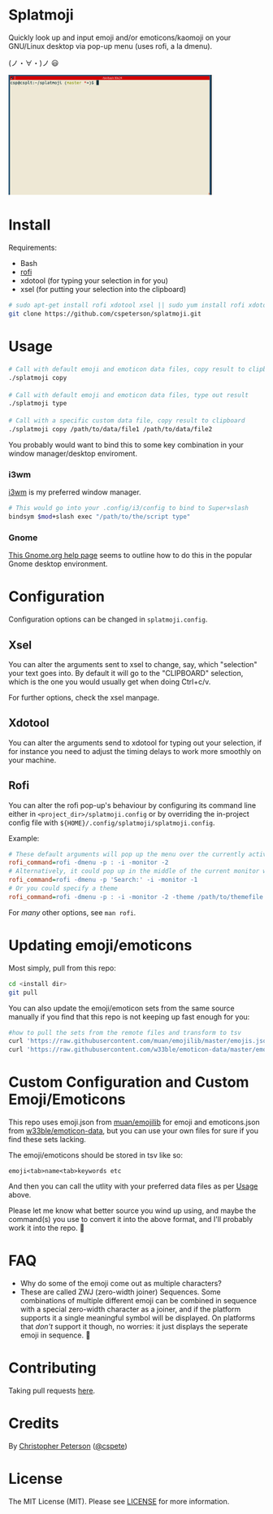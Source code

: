 Splatmoji
=========

Quickly look up and input emoji and/or emoticons/kaomoji on your GNU/Linux desktop via pop-up menu (uses rofi, a la dmenu).

(ノ・∀・)ノ 😃

<img src="splatmoji.gif" width="400">

# Install

Requirements:

* Bash
* [rofi]
* xdotool (for typing your selection in for you)
* xsel (for putting your selection into the clipboard)

```sh
# sudo apt-get install rofi xdotool xsel || sudo yum install rofi xdotool xsel
git clone https://github.com/cspeterson/splatmoji.git
```

# Usage

```sh
# Call with default emoji and emoticon data files, copy result to clipboard
./splatmoji copy

# Call with default emoji and emoticon data files, type out result
./splatmoji type

# Call with a specific custom data file, copy result to clipboard
./splatmoji copy /path/to/data/file1 /path/to/data/file2
```

You probably would want to bind this to some key combination in your window manager/desktop enviroment.

### i3wm

[i3wm] is my preferred window manager.

```sh
# This would go into your .config/i3/config to bind to Super+slash
bindsym $mod+slash exec "/path/to/the/script type"
```

### Gnome

[This Gnome.org help page] seems to outline how to do this in the popular Gnome desktop environment.

# Configuration

Configuration options can be changed in `splatmoji.config`.

## Xsel

You can alter the arguments sent to xsel to change, say, which "selection" your text goes into. By default it will go to the "CLIPBOARD" selection, which is the one you would usually get when doing Ctrl+c/v.

For further options, check the xsel manpage.

## Xdotool

You can alter the arguments send to xdotool for typing out your selection, if for instance you need to adjust the timing delays to work more smoothly on your machine.

## Rofi
You can alter the rofi pop-up's behaviour by configuring its command line either in `<project_dir>/splatmoji.config` or by overriding the in-project config file with `${HOME}/.config/splatmoji/splatmoji.config`.

Example:

```ini
# These default arguments will pop up the menu over the currently active window
rofi_command=rofi -dmenu -p : -i -monitor -2
# Alternatively, it could pop up in the middle of the current monitor with the prompt 'Search:'
rofi_command=rofi -dmenu -p 'Search:' -i -monitor -1
# Or you could specify a theme
rofi_command=rofi -dmenu -p : -i -monitor -2 -theme /path/to/themefile
```

For *many* other options, see `man rofi`.

# Updating emoji/emoticons

Most simply, pull from this repo:

```sh
cd <install dir>
git pull
```

You can also update the emoji/emoticon sets from the same source manually if you find that this repo is not keeping up fast enough for you:

```sh
#how to pull the sets from the remote files and transform to tsv
curl 'https://raw.githubusercontent.com/muan/emojilib/master/emojis.json' | importers/emojilib2tsv - > data/splatmoji.emoji.tsv
curl 'https://raw.githubusercontent.com/w33ble/emoticon-data/master/emoticons.json' | importers/w33ble2tsv - > data/splatmoji.emoticons.tsv
```

# Custom Configuration and Custom Emoji/Emoticons

This repo uses emoji.json from [muan/emojilib] for emoji and emoticons.json from [w33ble/emoticon-data], but you can use your own files for sure if you find these sets lacking.

The emoji/emoticons should be stored in tsv like so:
```
emoji<tab>name<tab>keywords etc
```

And then you can call the utlity with your preferred data files as per [Usage](#usage) above.

Please let me know what better source you wind up using, and maybe the command(s) you use to convert it into the above format, and I'll probably work it into the repo. 🙂

# FAQ

* Why do some of the emoji come out as multiple characters?
* These are called ZWJ (zero-width joiner) Sequences. Some combinations of multiple different emoji can be combined in sequence with a special zero-width character as a joiner, and if the platform supports it a single meaningful symbol will be displayed. On platforms that *don't* support it though, no worries: it just displays the seperate emoji in sequence. 🙂

# Contributing

Taking pull requests [here].

# Credits

By [Christopher Peterson] ([@cspete])

# License

The MIT License (MIT). Please see [LICENSE](LICENSE) for more information.

[@cspete]: https://www.twitter.com/cspete
[Christopher Peterson]: https://chrispeterson.info
[This Gnome.org help page]: https://help.gnome.org/users/gnome-help/stable/keyboard-shortcuts-set.html.en
[here]: https://github.com/cspeterson/splatmoji.git
[i3wm]: https://i3wm.org/
[muan/emojilib]: https://github.com/muan/emojilib
[rofi]: https://github.com/DaveDavenport/rofi
[w33ble/emoticon-data]: https://github.com/w33ble/emoticon-data
